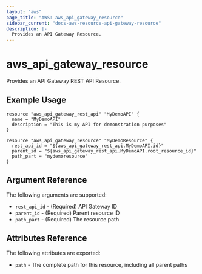 ```yaml
---
layout: "aws"
page_title: "AWS: aws_api_gateway_resource"
sidebar_current: "docs-aws-resource-api-gateway-resource"
description: |-
  Provides an API Gateway Resource.
---
```


# aws\_api\_gateway\_resource

Provides an API Gateway REST API Resource.

## Example Usage

```
resource "aws_api_gateway_rest_api" "MyDemoAPI" {
  name = "MyDemoAPI"
  description = "This is my API for demonstration purposes"
}

resource "aws_api_gateway_resource" "MyDemoResource" {
  rest_api_id = "${aws_api_gateway_rest_api.MyDemoAPI.id}"
  parent_id = "${aws_api_gateway_rest_api.MyDemoAPI.root_resource_id}"
  path_part = "mydemoresource"
}
```

## Argument Reference

The following arguments are supported:

* `rest_api_id` - (Required) API Gateway ID
* `parent_id` - (Required) Parent resource ID
* `path_part` - (Required) The resource path

## Attributes Reference

The following attributes are exported:

* `path` - The complete path for this resource, including all parent paths
